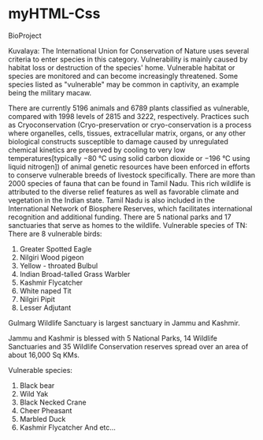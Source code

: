 # myHTML-Css
BioProject

Kuvalaya: The International Union for Conservation of Nature uses several criteria to enter species in this category.
Vulnerability is mainly caused by habitat loss or destruction of the species' home. 
Vulnerable habitat or species are monitored and can become increasingly threatened. Some species listed as "vulnerable" may be common in captivity, an example being the military macaw.

There are currently 5196 animals and 6789 plants classified as vulnerable, compared with 1998 levels of 2815 and 3222, respectively.
Practices such as Cryoconservation (Cryo-preservation or cryo-conservation is a process where organelles, cells, tissues, extracellular matrix, organs, or any other biological constructs susceptible to damage caused by unregulated chemical kinetics are preserved by cooling to very low temperatures[typically −80 °C using solid carbon dioxide or −196 °C using liquid nitrogen])  of animal genetic resources have been enforced in efforts to conserve vulnerable breeds of livestock specifically.
There are more than 2000 species of fauna that can be found in Tamil Nadu. This rich wildlife is attributed to the diverse relief features as well as favorable climate and vegetation in the Indian state. 
Tamil Nadu is also included in the International Network of Biosphere Reserves, which facilitates international recognition and additional funding. There are 5 national parks and 17 sanctuaries that serve as homes to the wildlife.
Vulnerable species of TN:
There are 8 vulnerable birds: 
1. Greater Spotted Eagle
2. Nilgiri Wood pigeon
3. Yellow - throated Bulbul
4. Indian Broad-talled Grass Warbler
5. Kashmir Flycatcher
6. White naped Tit
7. Nilgiri Pipit
8. Lesser Adjutant

Gulmarg Wildlife Sanctuary is largest sanctuary in Jammu and Kashmir.

Jammu and Kashmir is blessed with 5 National Parks, 14 Wildlife Sanctuaries and 35 Wildlife Conservation reserves spread over an area of about 16,000 Sq KMs.

Vulnerable species: 
1. Black bear 
2. Wild Yak
3. Black Necked Crane
4. Cheer Pheasant
5. Marbled Duck
6. Kashmir Flycatcher
And etc...
